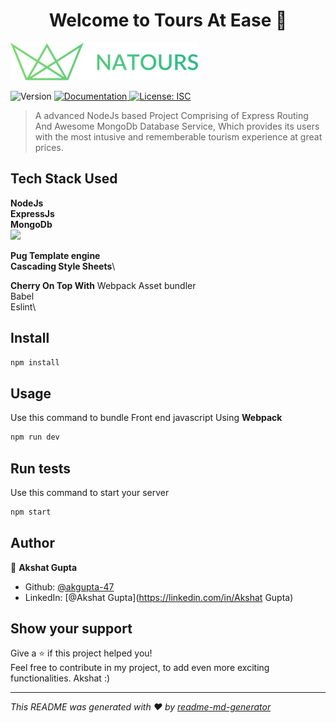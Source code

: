 <h1 align="center">Welcome to Tours At Ease 👋</h1>
<img src="/public/img/logo-green.png" style="align: center;">
<p>
  <img alt="Version" src="https://img.shields.io/badge/version-1.0.0-blue.svg?cacheSeconds=2592000" />
  <a href="None" target="_blank">
    <img alt="Documentation" src="https://img.shields.io/badge/documentation-yes-brightgreen.svg" />
  </a>
  <a href="#" target="_blank">
    <img alt="License: ISC" src="https://img.shields.io/badge/License-ISC-yellow.svg" />
  </a>
</p>

> A advanced NodeJs based Project Comprising of Express Routing And Awesome MongoDb Database Service, Which provides its users with the most intusive and rememberable tourism experience at great prices.

## Tech Stack Used

**NodeJs**\
**ExpressJs**\
**MongoDb**\
<img src="https://codemoto.io/wp-content/themes/cloudhost/library/images/node-express-mongo.png">

**Pug Template engine**\
**Cascading Style Sheets**\

**Cherry On Top With**
Webpack Asset bundler\
Babel\
Eslint\

## Install

```sh
npm install
```

## Usage

Use this command to bundle Front end javascript Using **Webpack**

```sh
npm run dev
```

## Run tests

Use this command to start your server

```sh
npm start
```

## Author

👤 **Akshat Gupta**

- Github: [@akgupta-47](https://github.com/akgupta-47)
- LinkedIn: [@Akshat Gupta](https://linkedin.com/in/Akshat Gupta)

## Show your support

<p>Give a ⭐️ if this project helped you!<br>
Feel free to contribute in my project, to add even more exciting functionalities.
Akshat :)</p>

---

_This README was generated with ❤️ by [readme-md-generator](https://github.com/kefranabg/readme-md-generator)_
